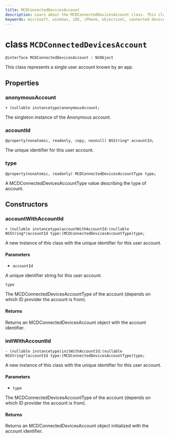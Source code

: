 ```yaml
---
title: MCDConnectedDevicesAccount
description: Learn about the MCDConnectedDevicesAccount class. This class represents a single user account known by an app.
keywords: microsoft, windows, iOS, iPhone, objectiveC, connected devices, Project Rome
---
```


# class `MCDConnectedDevicesAccount`

```
@interface MCDConnectedDevicesAccount : NSObject
```  

This class represents a single user account known by an app.

## Properties

### anonymousAccount
`+ (nullable instancetype)anonymousAccount;`

The singleton instance of the Anonymous account.

### accountId
`@property(nonatomic, readonly, copy, nonnull) NSString* accountId;`

The unique identifier for this user account.

### type
`@property(nonatomic, readonly) MCDConnectedDevicesAccountType type;`

A MCDConnectedDevicesAccountType value describing the type of account.

## Constructors

### accountWithAccountId
`+ (nullable instancetype)accountWithAccountId:(nullable NSString*)accountId type:(MCDConnectedDevicesAccountType)type;`

A new instance of this class with the unique identifier for this user account.

#### Parameters 

* `accountId` 

A unique identifier string for this user account.

`type` 

The MCDConnectedDevicesAccountType of the account (depends on which ID provider the account is from).

#### Returns
Returns an MCDConnectedDevicesAccount object with the account identifier.

### initWithAccountId
`- (nullable instancetype)initWithAccountId:(nullable NSString*)accountId type:(MCDConnectedDevicesAccountType)type;`

A new instance of this class with the unique identifier for this user account.

#### Parameters 
* `type`

The MCDConnectedDevicesAccountType of the account (depends on which ID provider the account is from).

#### Returns
Returns an MCDConnectedDevicesAccount object initialized with the account identifier.